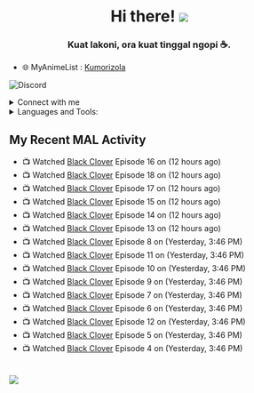 <h1 align="center">Hi there! <img src="https://media.giphy.com/media/hvRJCLFzcasrR4ia7z/giphy.gif" width="25px"> </h1>
<h3 align="center">Kuat lakoni, ora kuat tinggal ngopi ☕.</h3>

- 🌐 MyAnimeList : [Kumorizola](https://myanimelist.net/animelist/Kumorizola)

![Discord](https://discord.c99.nl/widget/theme-3/761213268009943051.png)
<details>
      <summary>Connect with me</summary>
    <p align="left">
        <a href="https://www.facebook.com/kumori.hartley.1" target="blank"><img align="center"
                src="https://raw.githubusercontent.com/rahuldkjain/github-profile-readme-generator/master/src/images/icons/Social/facebook.svg"
                alt="kumori hartley" height="30" width="40" /></a>
        <a href="https://www.instagram.com/kumorizola/" target="blank"><img align="center"
                src="https://raw.githubusercontent.com/rahuldkjain/github-profile-readme-generator/master/src/images/icons/Social/instagram.svg"
                alt="kumorizola" height="30" width="40" /></a>
        <a href="https://discord.com" target="blank"><img align="center"
                src="https://raw.githubusercontent.com/rahuldkjain/github-profile-readme-generator/master/src/images/icons/Social/discord.svg"
                alt="Kumori#5882" height="30" width="40" /></a>
    </p>
</details>

<details>
    <summary align="left">Languages and Tools:</summary>
<p align="left">
      <a href="https://www.w3schools.com/css/" target="_blank">
        <img src="https://raw.githubusercontent.com/devicons/devicon/master/icons/css3/css3-original-wordmark.svg"
            alt="css3" width="40" height="40" /> </a> <a href="https://www.w3.org/html/" target="_blank"> <img
            src="https://raw.githubusercontent.com/devicons/devicon/master/icons/html5/html5-original-wordmark.svg"
            alt="html5" width="40" height="40" /> </a> <a href="https://www.java.com" target="_blank"> <img
            src="https://raw.githubusercontent.com/devicons/devicon/master/icons/java/java-original.svg" alt="java"
            width="40" height="40" /> </a> <a href="https://developer.mozilla.org/en-US/docs/Web/JavaScript"
            target="_blank"> <img
            src="https://raw.githubusercontent.com/devicons/devicon/master/icons/javascript/javascript-original.svg"
            alt="javascript" width="40" height="40" /> </a> <a href="https://nodejs.org" target="_blank"> <img
            src="https://raw.githubusercontent.com/devicons/devicon/master/icons/nodejs/nodejs-original-wordmark.svg"
            alt="nodejs" width="40" height="40" /> </a> <a href="https://www.python.org" target="_blank"> <img
            src="https://raw.githubusercontent.com/devicons/devicon/master/icons/python/python-original.svg"
            alt="python" width="40" height="40" /> </a> <a href="https://www.typescriptlang.org/" target="_blank"> <img
            src="https://raw.githubusercontent.com/devicons/devicon/master/icons/typescript/typescript-original.svg" 
            alt="typescript" width="40" height="40" /> </a> <a href="https://www.photoshop.com/en" target="_blank"> <img
            src="https://upload.wikimedia.org/wikipedia/commons/a/af/Adobe_Photoshop_CC_icon.svg" alt="photoshop" width="40" height="40"/> </a>
            <a href="https://www.adobe.com/products/premiere.html" target="_blank"> <img
            src="https://upload.wikimedia.org/wikipedia/commons/4/40/Adobe_Premiere_Pro_CC_icon.svg" alt="Premiere pro" width="40" height="40"/> </a>
            <a href="https://www.adobe.com/in/products/illustrator.html" target="_blank"> <img 
            src="https://upload.wikimedia.org/wikipedia/commons/f/fb/Adobe_Illustrator_CC_icon.svg" alt="illustrator" width="40" height="40"/> </a>
      
 </details>
 
 <h2> My Recent MAL Activity</h2>
<!-- MAL_ACTIVITY:start -->

- 📺 Watched [Black Clover](https://MyAnimeList.net/anime.php?id=34572) Episode 16 on (12 hours ago)
- 📺 Watched [Black Clover](https://MyAnimeList.net/anime.php?id=34572) Episode 18 on (12 hours ago)
- 📺 Watched [Black Clover](https://MyAnimeList.net/anime.php?id=34572) Episode 17 on (12 hours ago)
- 📺 Watched [Black Clover](https://MyAnimeList.net/anime.php?id=34572) Episode 15 on (12 hours ago)
- 📺 Watched [Black Clover](https://MyAnimeList.net/anime.php?id=34572) Episode 14 on (12 hours ago)
- 📺 Watched [Black Clover](https://MyAnimeList.net/anime.php?id=34572) Episode 13 on (12 hours ago)
- 📺 Watched [Black Clover](https://MyAnimeList.net/anime.php?id=34572) Episode 8 on (Yesterday, 3:46 PM)
- 📺 Watched [Black Clover](https://MyAnimeList.net/anime.php?id=34572) Episode 11 on (Yesterday, 3:46 PM)
- 📺 Watched [Black Clover](https://MyAnimeList.net/anime.php?id=34572) Episode 10 on (Yesterday, 3:46 PM)
- 📺 Watched [Black Clover](https://MyAnimeList.net/anime.php?id=34572) Episode 9 on (Yesterday, 3:46 PM)
- 📺 Watched [Black Clover](https://MyAnimeList.net/anime.php?id=34572) Episode 7 on (Yesterday, 3:46 PM)
- 📺 Watched [Black Clover](https://MyAnimeList.net/anime.php?id=34572) Episode 6 on (Yesterday, 3:46 PM)
- 📺 Watched [Black Clover](https://MyAnimeList.net/anime.php?id=34572) Episode 12 on (Yesterday, 3:46 PM)
- 📺 Watched [Black Clover](https://MyAnimeList.net/anime.php?id=34572) Episode 5 on (Yesterday, 3:46 PM)
- 📺 Watched [Black Clover](https://MyAnimeList.net/anime.php?id=34572) Episode 4 on (Yesterday, 3:46 PM)

<!-- MAL_ACTIVITY:end -->

  
<h2 align="left"> <img src="https://media.discordapp.net/attachments/918405470073520168/919220018355523584/ezgif.com-gif-maker_1.gif">
